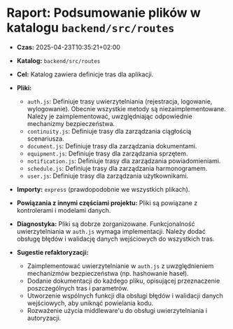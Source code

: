 # Raport: Podsumowanie plików w katalogu `backend/src/routes`

- **Czas:** 2025-04-23T10:35:21+02:00

- **Katalog:** `backend/src/routes`

- **Cel:** Katalog zawiera definicje tras dla aplikacji.

- **Pliki:**

  - `auth.js`: Definiuje trasy uwierzytelniania (rejestracja, logowanie, wylogowanie).  Obecnie wszystkie metody są niezaimplementowane.  Należy je zaimplementować, uwzględniając odpowiednie mechanizmy bezpieczeństwa.
  - `continuity.js`: Definiuje trasy dla zarządzania ciągłością scenariusza.
  - `document.js`: Definiuje trasy dla zarządzania dokumentami.
  - `equipment.js`: Definiuje trasy dla zarządzania sprzętem.
  - `notification.js`: Definiuje trasy dla zarządzania powiadomieniami.
  - `schedule.js`: Definiuje trasy dla zarządzania harmonogramem.
  - `user.js`: Definiuje trasy dla zarządzania użytkownikami.

- **Importy:** `express` (prawdopodobnie we wszystkich plikach).

- **Powiązania z innymi częściami projektu:** Pliki są powiązane z kontrolerami i modelami danych.

- **Diagnostyka:** Pliki są dobrze zorganizowane.  Funkcjonalność uwierzytelniania w `auth.js` wymaga implementacji.  Należy dodać obsługę błędów i walidację danych wejściowych do wszystkich tras.

- **Sugestie refaktoryzacji:**

  - Zaimplementować uwierzytelnianie w `auth.js` z uwzględnieniem mechanizmów bezpieczeństwa (np. hashowanie haseł).
  - Dodanie dokumentacji do każdego pliku, opisującej przeznaczenie poszczególnych tras i parametrów.
  - Utworzenie wspólnych funkcji dla obsługi błędów i walidacji danych wejściowych, aby uniknąć powielania kodu.
  - Rozważenie użycia middleware'u do obsługi uwierzytelniania i autoryzacji.